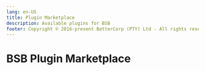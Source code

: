 ```yaml
---
lang: en-US
title: Plugin Marketplace
description: Available plugins for BSB
footer: Copyright © 2016-present BetterCorp (PTY) Ltd - All rights reserved
---
```


# BSB Plugin Marketplace  

<PluginsGrid filter="events" />

